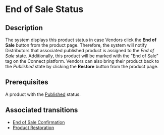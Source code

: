 # End of Sale Status
## Description
The system displays this product status in case Vendors click the **End of Sale** button from the product page. Therefore, the system will notify Distributors that associated published product is assigned to the *End of Sale* state. Additionally, this product will be marked with the "End of Sale" tag on the Connect platform.
Vendors can also bring their product back to the *Published* state by clicking the **Restore** button from the product page. 
## Prerequisites
A product with the [Published](s-b-published.html) status.
## Associated transitions
* [End of Sale Confirmation](t-4-pub-end.html)
* [Product Restoration](t-5-end-pub.html)
